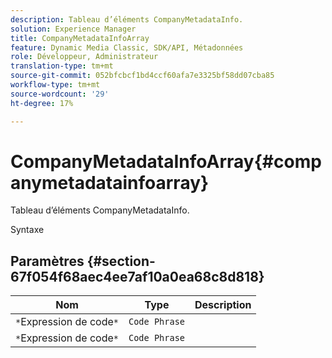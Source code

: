 ```yaml
---
description: Tableau d’éléments CompanyMetadataInfo.
solution: Experience Manager
title: CompanyMetadataInfoArray
feature: Dynamic Media Classic, SDK/API, Métadonnées
role: Développeur, Administrateur
translation-type: tm+mt
source-git-commit: 052bfcbcf1bd4ccf60afa7e3325bf58dd07cba85
workflow-type: tm+mt
source-wordcount: '29'
ht-degree: 17%

---
```



# CompanyMetadataInfoArray{#companymetadatainfoarray}

Tableau d’éléments CompanyMetadataInfo.

Syntaxe

## Paramètres {#section-67f054f68aec4ee7af10a0ea68c8d818}

| Nom | Type | Description |
|---|---|---|
| `*`Expression de code`*` | `Code Phrase` |  |
| `*`Expression de code`*` | `Code Phrase` |  |

